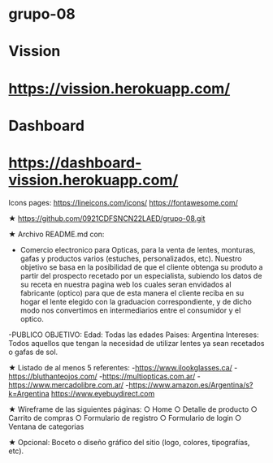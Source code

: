 # grupo-08

# Vission
# https://vission.herokuapp.com/

# Dashboard
# https://dashboard-vission.herokuapp.com/


Icons pages:
https://lineicons.com/icons/
https://fontawesome.com/

★ https://github.com/0921CDFSNCN22LAED/grupo-08.git

★ Archivo README.md con:

- Comercio electronico para Opticas, para la venta de lentes, monturas, gafas y productos varios (estuches, personalizados, etc).
  Nuestro objetivo se basa en la posibilidad de que el cliente
  obtenga su produto a partir del prospecto recetado por un especialista, subiendo los datos de su receta en nuestra pagina web los cuales seran envidados al fabricante (optico) para que de esta manera el cliente reciba en su hogar el lente elegido con la graduacion correspondiente, y de dicho modo nos convertimos en intermediarios entre el consumidor y el optico.

-PUBLICO OBJETIVO: Edad: Todas las edades
Paises: Argentina
Intereses: Todos aquellos que tengan la necesidad de utilizar lentes ya sean recetados o gafas de sol.

★ Listado de al menos 5 referentes: -https://www.ilookglasses.ca/ -https://bluthanteojos.com/ -https://multiopticas.com.ar/ -https://www.mercadolibre.com.ar/ -https://www.amazon.es/Argentina/s?k=Argentina
https://www.eyebuydirect.com

★ Wireframe de las siguientes páginas:
○ Home
○ Detalle de producto
○ Carrito de compras
○ Formulario de registro
○ Formulario de login
○ Ventana de categorias

★ Opcional: Boceto o diseño gráfico del sitio (logo, colores, tipografías, etc).
